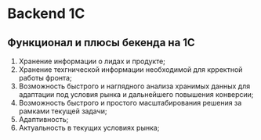 # Backend 1C

## Функционал и плюсы бекенда на 1С
1) Хранение информации о лидах и продукте;
2) Хранение техгнической информации необходимой для крректной работы фронта;
3) Возможность быстрого и наглядного анализа хранимых данных для адаптации под условия рынка и дальнейшего повышения конверсии;
4) Возможность быстрого и простого масштабирования решения за рамками текущей задачи;
5) Адаптивность;
6) Актуальность в текущих условиях рынка;
